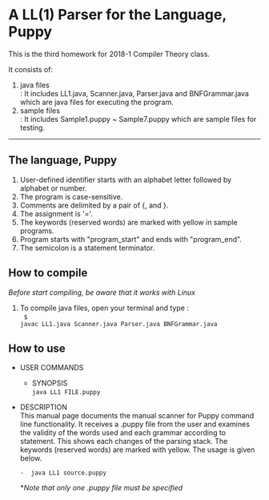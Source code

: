 # A LL(1) Parser for the Language, Puppy #

This is the third homework for 2018-1 Compiler Theory class. 

It consists of:
1. java files <br>
 : It includes LL1.java, Scanner.java, Parser.java and BNFGrammar.java which are java files for executing the program.
2. sample files <br>
 : It includes Sample1.puppy ~ Sample7.puppy which are sample files for testing.

---------------------
## The language, Puppy ##
1. User-defined identifier starts with an alphabet letter followed by alphabet or number.
2. The program is case-sensitive.
3. Comments are delimited by a pair of {, and }.
4. The assignment is '='.
5. The keywords (reserved words) are marked with yellow in sample programs.
6. Program starts with "program_start" and ends with "program_end".
7. The semicolon is a statement terminator.


## How to compile ##
*Before start compiling, be aware that it works with Linux*

1. To compile java files, open your terminal and type :<br>
<code> $ javac LL1.java Scanner.java Parser.java BNFGrammar.java</code>


## How to use ##

* USER COMMANDS
  * SYNOPSIS <br>
	<code>java LL1 FILE.puppy</code>

 * DESCRIPTION <br>
	This manual page documents the manual scanner for Puppy command line functionality. It receives a .puppy file 
	from the user and examines the validity of the words used and each grammar according to statement. This shows
  each changes of the parsing stack.
  The keywords (reserved words) are marked with yellow. The usage is given below. 
		
	   -  java LL1 source.puppy 		     

	**Note that only one .puppy file must be specified*
